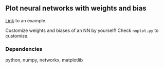 ## Plot neural networks with weights and bias

[Link](plot-neural-network.ziquanw.com	) to an example.

Customize weights and biases of an NN by yourself! Check `nnplot.py` to customize.

### Dependencies

python, numpy, networkx, matplotlib
